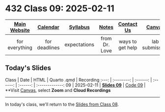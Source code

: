 # 432 Class 09: 2025-02-11

[Main Website](https://thomaselove.github.io/432-2025/) | [Calendar](https://thomaselove.github.io/432-2025/calendar.html) | [Syllabus](https://thomaselove.github.io/432-syllabus-2025/) | [Notes](https://thomaselove.github.io/432-notes/) | [Contact Us](https://thomaselove.github.io/432-2025/contact.html) | [Canvas](https://canvas.case.edu) | [Data and Code](https://github.com/THOMASELOVE/432-data) | [Sources](https://github.com/THOMASELOVE/432-classes-2024/tree/main/sources)
:-----------: | :--------------: | :----------: | :---------: | :-------------: | :-----------: | :------------: |:------:
for everything | for deadlines | expectations | from Dr. Love | ways to get help | lab submission | for downloads | to read

## Today's Slides

Class | Date | HTML | Quarto .qmd | Recording
:---: | :--------: | :------: | :------: | :------: | :-------------:
09 | 2025-02-11 | **[Slides 09](https://thomaselove.github.io/432-slides-2025/slides09.html)** | [Code 09](https://github.com/THOMASELOVE/432-slides-2025/blob/main/slides09.qmd) | **Visit [Canvas](https://canvas.case.edu/), select **Zoom** and **Cloud Recordings**

---

In today's class, we'll return to the [Slides from Class 08](https://thomaselove.github.io/432-slides-2025/slides08.html).

